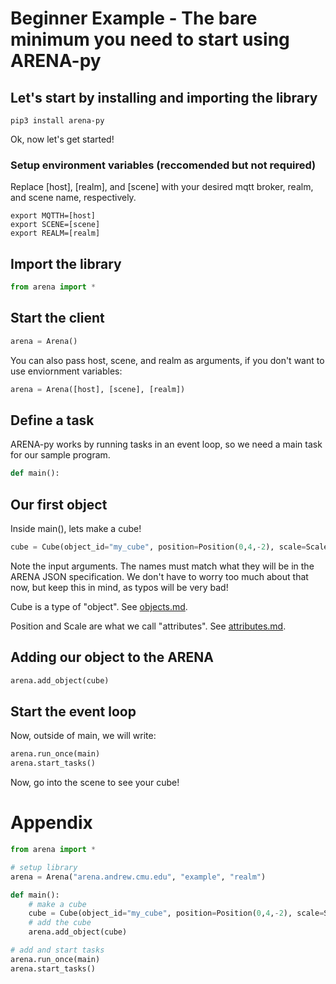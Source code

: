 # Beginner Example - The bare minimum you need to start using ARENA-py

## Let's start by installing and importing the library
```shell
pip3 install arena-py
```

Ok, now let's get started!

### Setup environment variables (reccomended but not required)
Replace [host], [realm], and [scene] with your desired mqtt broker, realm, and scene name, respectively.
```shell
export MQTTH=[host]
export SCENE=[scene]
export REALM=[realm]
```

## Import the library
```python
from arena import *
```

## Start the client
```python
arena = Arena()
```
You can also pass host, scene, and realm as arguments, if you don't want to use enviornment variables:
```python
arena = Arena([host], [scene], [realm])
```

## Define a task
ARENA-py works by running tasks in an event loop, so we need a main task for our sample program.
```python
def main():
```

## Our first object
Inside main(), lets make a cube!
```python
cube = Cube(object_id="my_cube", position=Position(0,4,-2), scale=Scale(2,2,2))
```
Note the input arguments. The names must match what they will be in the ARENA JSON specification. We don't have to worry too much about that now, but keep this in mind, as typos will be very bad!

Cube is a type of "object". See [objects.md](objects.md).

Position and Scale are what we call "attributes". See [attributes.md](attributes.md).

## Adding our object to the ARENA
```python
arena.add_object(cube)
```

## Start the event loop
Now, outside of main, we will write:
```python
arena.run_once(main)
arena.start_tasks()
```

Now, go into the scene to see your cube!

# Appendix
```python
from arena import *

# setup library
arena = Arena("arena.andrew.cmu.edu", "example", "realm")

def main():
    # make a cube
    cube = Cube(object_id="my_cube", position=Position(0,4,-2), scale=Scale(2,2,2))
    # add the cube
    arena.add_object(cube)

# add and start tasks
arena.run_once(main)
arena.start_tasks()
```
